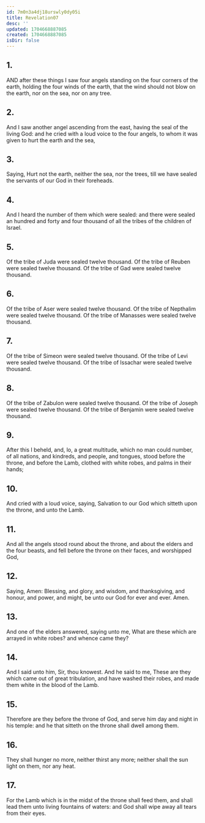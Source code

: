 ```yaml
---
id: 7m0n3a4dj18urswly0dy05i
title: Revelation07
desc: ''
updated: 1704668887085
created: 1704668887085
isDir: false
---
```

## 1.
AND after these things I saw four angels standing on the four corners of the earth, holding the four winds of the earth, that the wind should not blow on the earth, nor on the sea, nor on any tree.
## 2.
And I saw another angel ascending from the east, having the seal of the living God: and he cried with a loud voice to the four angels, to whom it was given to hurt the earth and the sea,
## 3.
Saying, Hurt not the earth, neither the sea, nor the trees, till we have sealed the servants of our God in their foreheads.
## 4.
And I heard the number of them which were sealed: and there were sealed an hundred and forty and four thousand of all the tribes of the children of Israel.
## 5.
Of the tribe of Juda were sealed twelve thousand. Of the tribe of Reuben were sealed twelve thousand. Of the tribe of Gad were sealed twelve thousand.
## 6.
Of the tribe of Aser were sealed twelve thousand. Of the tribe of Nepthalim were sealed twelve thousand. Of the tribe of Manasses were sealed twelve thousand.
## 7.
Of the tribe of Simeon were sealed twelve thousand. Of the tribe of Levi were sealed twelve thousand. Of the tribe of Issachar were sealed twelve thousand.
## 8.
Of the tribe of Zabulon were sealed twelve thousand. Of the tribe of Joseph were sealed twelve thousand. Of the tribe of Benjamin were sealed twelve thousand.
## 9.
After this I beheld, and, lo, a great multitude, which no man could number, of all nations, and kindreds, and people, and tongues, stood before the throne, and before the Lamb, clothed with white robes, and palms in their hands;
## 10.
And cried with a loud voice, saying, Salvation to our God which sitteth upon the throne, and unto the Lamb.
## 11.
And all the angels stood round about the throne, and about the elders and the four beasts, and fell before the throne on their faces, and worshipped God,
## 12.
Saying, Amen: Blessing, and glory, and wisdom, and thanksgiving, and honour, and power, and might, be unto our God for ever and ever. Amen.
## 13.
And one of the elders answered, saying unto me, What are these which are arrayed in white robes? and whence came they?
## 14.
And I said unto him, Sir, thou knowest. And he said to me, These are they which came out of great tribulation, and have washed their robes, and made them white in the blood of the Lamb.
## 15.
Therefore are they before the throne of God, and serve him day and night in his temple: and he that sitteth on the throne shall dwell among them.
## 16.
They shall hunger no more, neither thirst any more; neither shall the sun light on them, nor any heat.
## 17.
For the Lamb which is in the midst of the throne shall feed them, and shall lead them unto living fountains of waters: and God shall wipe away all tears from their eyes.
